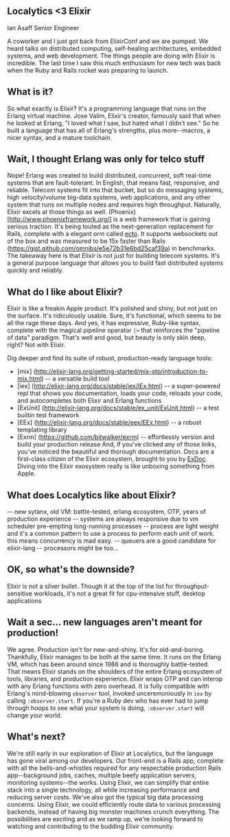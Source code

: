 ## Localytics <3 Elixir

Ian Asaff
Senior Engineer

A coworker and I just got back from ElixirConf and we are pumped. We heard talks on distributed computing, self-healing architectures, embedded systems, and web development. The things people are doing with Elixir is incredible. The last time I saw this much enthusiasm for new tech was back when the Ruby and Rails rocket was preparing to launch.

## What is it?
So what exactly is Elixir? It's a programming language that runs on the Erlang virtual machine. Jose Valim, Elixir's creator, famously said that when he looked at Erlang, "I loved what I saw, but hated what I didn't see." So he built a language that has all of Erlang's strengths, plus more--macros, a nicer syntax, and a mature toolchain.

## Wait, I thought Erlang was only for telco stuff
Nope! Erlang was created to build distributed, concurrent, soft real-time systems that are fault-tolerant. In English, that means fast, responsive, and reliable. Telecom systems fit into that bucket, but so do messaging systems, high velocity/volume big-data systems, web applications, and any other system that runs on multiple nodes and requires high throughput. Naturally, Elixir excels at those things as well. (Phoenix)[http://www.phoenixframework.org/] is a web framework that is gaining serious traction. It's being touted as the next-generation replacement for Rails, complete with a elegant orm called [ecto](https://github.com/elixir-lang/ecto). It supports websockets out of the box and was measured to be 15x faster than Rails (https://gist.github.com/omnibs/e5e72b31e6bd25caf39a) in benchmarks. The takeaway here is that Elixir is not just for building telecom systems. It's a general purpose language that allows you to build fast distributed systems quickly and reliably.

## What do I like about Elixir?
Elixir is like a freakin Apple product. It's polished and shiny, but not just on the surface. It's ridiculously usable. Sure, it's functional, which seems to be all the rage these days. And yes, it has expressive, Ruby-like syntax, complete with the magical pipeline operator `|>` that reinforces the "pipeline of data" paradigm. That's well and good, but beauty is only skin deep, right? Not with Elixir.

Dig deeper and find its suite of robust, production-ready language tools:
 * [mix] (http://elixir-lang.org/getting-started/mix-otp/introduction-to-mix.html) -- a versatile build tool
 * [iex] (http://elixir-lang.org/docs/stable/iex/IEx.html) -- a super-powered repl that shows you documentation, loads your code, reloads your code, and autocompletes both Elixir and Erlang functions
 * [ExUnit] (http://elixir-lang.org/docs/stable/ex_unit/ExUnit.html) -- a test builtin test framework
 * [EEx] (http://elixir-lang.org/docs/stable/eex/EEx.html) -- a robust templating library
 * [Exrm] (https://github.com/bitwalker/exrm) -- effortlessly version and build your production release
And, if you've clicked any of those links, you've noticed the beautiful and thorough documentation. Docs are a first-class citizen of the Elixir ecosystem, brought to you by [ExDoc](https://github.com/elixir-lang/ex_doc). Diving into the Elixir exosystem really is like unboxing something from Apple.

## What does Localytics like about Elixir?
-- new sytanx, old VM: battle-tested, erlang ecosystem, OTP, years of production experience
-- systems are always responsive due to vm scheduler pre-empting long-running processes
-- process are light weight and it's a common pattern to use a process to perform each unit of work. this means concurrency is mad easy.
-- queuers are a good candidate for elixir-lang
-- processors might be too...


## OK, so what's the downside?
Elixir is not a silver bullet. Though it at the top of the list for throughput-sensitive workloads, it's not a great fit for cpu-intensive stuff, desktop applications

## Wait a sec... new languages aren't meant for production!
We agree. Production isn't for new-and-shiny. It's for old-and-boring. Thankfully, Elixir manages to be both at the same time. It runs on the Erlang VM, which has been around since 1986 and is thoroughly battle-tested. That means Elixir stands on the shoulders of the entire Erlang ecosystem of tools, libraries, and production experience. Elixir wraps OTP and can interop with any Erlang functions with zero overhead. It is fully compatible with Erlang's mind-blowing `observer` tool, invoked unceremoniously in `iex` by calling `:observer.start`. If you're a Ruby dev who has ever had to jump through hoops to see what your system is doing, `:observer.start` will change your world.



## What's next?
We're still early in our exploration of Elixir at Localytics, but the language has gone viral among our developers. Our front-end is a Rails app, complete with all the bells-and-whistles required for any respectable production Rails app--background jobs, caches, multiple beefy application servers, monitoring systems--the works. Using Elixir, we can simplify that entire stack into a single technology, all while increasing performance and reducing server costs. We've also got the typical big data processing concerns. Using Elixir, we could efficiently route data to various processing backends, instead of having big monster machines crunch everything. The possibilities are exciting and as we ramp up, we're looking forward to watching and contributing to the budding Elixir community.
